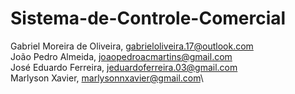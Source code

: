 # Sistema-de-Controle-Comercial

Gabriel Moreira de Oliveira, gabrieloliveira.17@outlook.com\
João Pedro Almeida, joaopedroacmartins@gmail.com\
José Eduardo Ferreira, jeduardoferreira.03@gmail.com\
Marlyson Xavier, marlysonnxavier@gmail.com\
